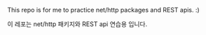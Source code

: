 This repo is for me to practice net/http packages and REST apis. :)

이 레포는 net/http 패키지와 REST api 연습용 입니다.
